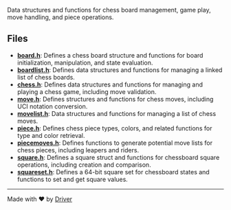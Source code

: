 <!--------------------------------------------------------------------------------->
<!-- IMPORTANT: This file is auto-generated by Driver (https://driver.ai). -------->
<!-- Manual edits may be overwritten on future commits. --------------------------->
<!--------------------------------------------------------------------------------->

Data structures and functions for chess board management, game play, move handling, and piece operations.


## Files
- **[board.h](board.h.md)**: Defines a chess board structure and functions for board initialization, manipulation, and state evaluation.
- **[boardlist.h](boardlist.h.md)**: Defines data structures and functions for managing a linked list of chess boards.
- **[chess.h](chess.h.md)**: Defines data structures and functions for managing and playing a chess game, including move validation.
- **[move.h](move.h.md)**: Defines structures and functions for chess moves, including UCI notation conversion.
- **[movelist.h](movelist.h.md)**: Data structures and functions for managing a list of chess moves.
- **[piece.h](piece.h.md)**: Defines chess piece types, colors, and related functions for type and color retrieval.
- **[piecemoves.h](piecemoves.h.md)**: Defines functions to generate potential move lists for chess pieces, including leapers and riders.
- **[square.h](square.h.md)**: Defines a square struct and functions for chessboard square operations, including creation and comparison.
- **[squareset.h](squareset.h.md)**: Defines a 64-bit square set for chessboard states and functions to set and get square values.

---
Made with ❤️ by [Driver](https://www.driver.ai/)